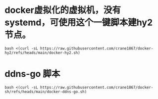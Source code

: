 # docker虚拟化的虚拟机，没有systemd，可使用这个一键脚本建hy2节点。
```
bash <(curl -sL https://raw.githubusercontent.com/crane1867/docker-hy2/refs/heads/main/docker-hy2.sh)
```
# ddns-go 脚本
```
bash <(curl -sL https://raw.githubusercontent.com/crane1867/docker-sh/refs/heads/main/docker-ddns-go.sh)

